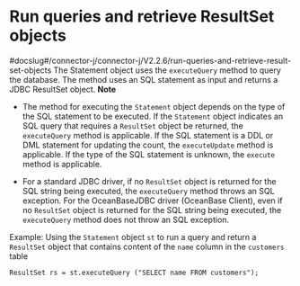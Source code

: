 Run queries and retrieve ResultSet objects 
===============================================================
#docslug#/connector-j/connector-j/V2.2.6/run-queries-and-retrieve-result-set-objects
The Statement object uses the `executeQuery` method to query the database. The method uses an SQL statement as input and returns a JDBC ResultSet object. 
**Note**



* The method for executing the `Statement` object depends on the type of the SQL statement to be executed. If the `Statement` object indicates an SQL query that requires a `ResultSet` object be returned, the `executeQuery` method is applicable. If the SQL statement is a DDL or DML statement for updating the count, the `executeUpdate` method is applicable. If the type of the SQL statement is unknown, the `execute` method is applicable.

  

* For a standard JDBC driver, if no `ResultSet` object is returned for the SQL string being executed, the `executeQuery` method throws an SQL exception. For the OceanBaseJDBC driver (OceanBase Client), even if no `ResultSet` object is returned for the SQL string being executed, the `executeQuery` method does not throw an SQL exception.

  




Example: Using the `Statement` object `st` to run a query and return a `ResultSet` object that contains content of the `name` column in the `customers` table 

```unknow
ResultSet rs = st.executeQuery ("SELECT name FROM customers");
```


